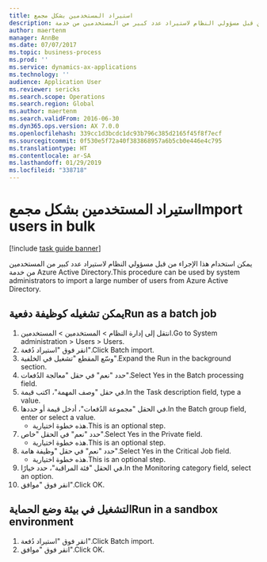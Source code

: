 ```yaml
---
title: استيراد المستخدمين بشكل مجمع
description: يمكن استخدام هذا الإجراء من قبل مسؤولي النظام لاستيراد عدد كبير من المستخدمين من خدمة Azure Active Directory.
author: maertenm
manager: AnnBe
ms.date: 07/07/2017
ms.topic: business-process
ms.prod: ''
ms.service: dynamics-ax-applications
ms.technology: ''
audience: Application User
ms.reviewer: sericks
ms.search.scope: Operations
ms.search.region: Global
ms.author: maertenm
ms.search.validFrom: 2016-06-30
ms.dyn365.ops.version: AX 7.0.0
ms.openlocfilehash: 339cc1d3bcdc1dc93b796c385d2165f45f8f7ecf
ms.sourcegitcommit: 0f530e5f72a40f383868957a6b5cb0e446e4c795
ms.translationtype: HT
ms.contentlocale: ar-SA
ms.lasthandoff: 01/29/2019
ms.locfileid: "338718"
---
```

# <a name="import-users-in-bulk"></a><span data-ttu-id="bb42f-103">استيراد المستخدمين بشكل مجمع</span><span class="sxs-lookup"><span data-stu-id="bb42f-103">Import users in bulk</span></span>

[!include [task guide banner](../../includes/task-guide-banner.md)]

<span data-ttu-id="bb42f-104">يمكن استخدام هذا الإجراء من قبل مسؤولي النظام لاستيراد عدد كبير من المستخدمين من خدمة Azure Active Directory.</span><span class="sxs-lookup"><span data-stu-id="bb42f-104">This procedure can be used by system administrators to import a large number of users from Azure Active Directory.</span></span>


## <a name="run-as-a-batch-job"></a><span data-ttu-id="bb42f-105">يمكن تشغيله كوظيفة دفعية‬</span><span class="sxs-lookup"><span data-stu-id="bb42f-105">Run as a batch job</span></span>
1. <span data-ttu-id="bb42f-106">انتقل إلى إدارة النظام > المستخدمين > المستخدمين.</span><span class="sxs-lookup"><span data-stu-id="bb42f-106">Go to System administration > Users > Users.</span></span>
2. <span data-ttu-id="bb42f-107">انقر فوق "استيراد دُفعة‬".</span><span class="sxs-lookup"><span data-stu-id="bb42f-107">Click Batch import.</span></span>
3. <span data-ttu-id="bb42f-108">وسّع المقطع "تشغيل في الخلفية‬‬".</span><span class="sxs-lookup"><span data-stu-id="bb42f-108">Expand the Run in the background section.</span></span>
4. <span data-ttu-id="bb42f-109">حدد "نعم" في حقل "معالجة الدُفعات‬".</span><span class="sxs-lookup"><span data-stu-id="bb42f-109">Select Yes in the Batch processing field.</span></span>
5. <span data-ttu-id="bb42f-110">في حقل "وصف المهمة"، اكتب قيمة.</span><span class="sxs-lookup"><span data-stu-id="bb42f-110">In the Task description field, type a value.</span></span>
6. <span data-ttu-id="bb42f-111">في الحقل "مجموعة الدُفعات‬"، أدخل قيمة أو حددها.</span><span class="sxs-lookup"><span data-stu-id="bb42f-111">In the Batch group field, enter or select a value.</span></span>
    * <span data-ttu-id="bb42f-112">هذه خطوة اختيارية.</span><span class="sxs-lookup"><span data-stu-id="bb42f-112">This is an optional step.</span></span>  
7. <span data-ttu-id="bb42f-113">حدد "نعم" في الحقل "خاص‬".</span><span class="sxs-lookup"><span data-stu-id="bb42f-113">Select Yes in the Private field.</span></span>
    * <span data-ttu-id="bb42f-114">هذه خطوة اختيارية.</span><span class="sxs-lookup"><span data-stu-id="bb42f-114">This is an optional step.</span></span>  
8. <span data-ttu-id="bb42f-115">حدد "نعم" في حقل "وظيفة هامة‬‬".</span><span class="sxs-lookup"><span data-stu-id="bb42f-115">Select Yes in the Critical Job field.</span></span>
    * <span data-ttu-id="bb42f-116">هذه خطوة اختيارية.</span><span class="sxs-lookup"><span data-stu-id="bb42f-116">This is an optional step.</span></span>  
9. <span data-ttu-id="bb42f-117">في الحقل "فئة المراقبة‬"، حدد خيارًا.</span><span class="sxs-lookup"><span data-stu-id="bb42f-117">In the Monitoring category field, select an option.</span></span>
10. <span data-ttu-id="bb42f-118">انقر فوق "موافق".</span><span class="sxs-lookup"><span data-stu-id="bb42f-118">Click OK.</span></span>

## <a name="run-in-a-sandbox-environment"></a><span data-ttu-id="bb42f-119">التشغيل في بيئة وضع الحماية</span><span class="sxs-lookup"><span data-stu-id="bb42f-119">Run in a sandbox environment</span></span>
1. <span data-ttu-id="bb42f-120">انقر فوق "استيراد دُفعة‬".</span><span class="sxs-lookup"><span data-stu-id="bb42f-120">Click Batch import.</span></span>
2. <span data-ttu-id="bb42f-121">انقر فوق "موافق".</span><span class="sxs-lookup"><span data-stu-id="bb42f-121">Click OK.</span></span>

